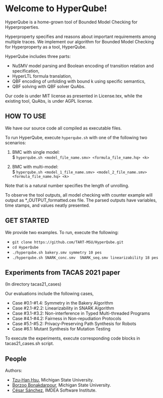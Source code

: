 # Welcome to HyperQube!

HyperQube is a home-grown tool of Bounded Model Checking for Hyperproperties. 


Hyperproperty specifies and reasons about important requirements among multiple traces. 
We implement our algorithm for Bounded Model Checking for Hyperproperty as a tool, HyperQube.

HyperQube includes three parts: 
- NuSMV model parsing and Boolean encoding of transition relation and specification,
- HyperLTL formula translation, 
- QBF encoding of unfolding with bound k using specific semantics, 
- QBF solving with QBF solver QuAbs.  
	
Our code is under MIT license as presented in License.tex, 
while the existing tool, QuAbs, is under AGPL license.  
 


## HOW TO USE 
We have our source code all compiled as executable files.

To run HyperQube, execute ```hyperqube.sh``` with one of the following two scenarios:

   1. BMC with single model:<br/>
	$ ```hyperqube.sh <model_file_name.smv> <formula_file_name.hq> <k> ```

   2. BMC with multi-model:<br/>
	$ ```hyperqube.sh <model_1_file_name.smv> <model_2_file_name.smv> <formula_file_name.hq> <k>```

Note that <k> is a natural number specifies the length of unrolling.


To observe the tool outputs, all model checking with counter example will output as *_OUTPUT_formatted.cex file. The parsed outputs have variables, time stamps, and values neatly presented.

	
## GET STARTED
We provide two examples. To run, execute the following: 
- ```git clone https://github.com/TART-MSU/HyperQube.git```
- ```cd HyperQube``` 
- ```./hyperqube.sh bakery.smv symmetry 10 pes```
- ```./hyperqube.sh SNARK_conc.smv  SNARK_seq.smv linearizability 18 pes ```


## Experiments from TACAS 2021 paper 
(In directory tacas21_cases)

Our evaluations include the following cases,<br/>
- Case #0.1-#1.4: Symmetry in the Bakery Algorithm<br/>
- Case #2.1-#2.2: Linearizability in SNARK Algorithm<br/>
- Case #3.1-#3.2: Non-interference in Typed Multi-threaded Programs<br/>
- Case #4.1-#4.2: Fairness in Non-repudiation Protocols<br/>
- Case #5.1-#5.2: Privacy-Preserving Path Synthesis for Robots<br/>
- Case #6.1: Mutant Synthesis for Mutation Testing<br/>
 

To execute the experiments, execute corresponding code blocks in tacas21_cases.sh script.


## People
Authors:
- [Tzu-Han Hsu](https://tzuhancs.github.io/), Michigan State University. 
- [Borzoo Bonakdarpour](http://www.cse.msu.edu/~borzoo/), Michigan State University.
- [César Sánchez](https://software.imdea.org/~cesar/), IMDEA Software Institute.
